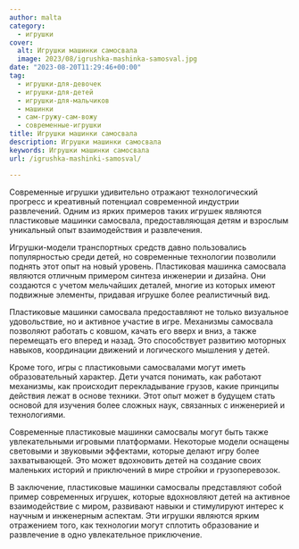 ```yaml
---
author: malta
category:
  - игрушки
cover:
  alt: Игрушки машинки самосвала
  image: 2023/08/igrushka-mashinka-samosval.jpg
date: "2023-08-20T11:29:46+00:00"
tag:
  - игрушки-для-девочек
  - игрушки-для-детей
  - игрушки-для-мальчиков
  - машинки
  - сам-гружу-сам-вожу
  - современные-игрушки
title: Игрушки машинки самосвала
description: Игрушки машинки самосвала
keywords: Игрушки машинки самосвала
url: /igrushka-mashinki-samosval/

---
```

Современные игрушки удивительно отражают технологический прогресс и креативный потенциал современной индустрии развлечений. Одним из ярких примеров таких игрушек являются пластиковые машинки самосвала, предоставляющая детям и взрослым уникальный опыт взаимодействия и развлечения.

Игрушки-модели транспортных средств давно пользовались популярностью среди детей, но современные технологии позволили поднять этот опыт на новый уровень. Пластиковая машинка самосвала являются отличным примером синтеза инженерии и дизайна. Они создаются с учетом мельчайших деталей, многие из которых имеют подвижные элементы, придавая игрушке более реалистичный вид.

Пластиковые машинки самосвала предоставляют не только визуальное удовольствие, но и активное участие в игре. Механизмы самосвала позволяют работать с ковшом, качать его вверх и вниз, а также перемещать его вперед и назад. Это способствует развитию моторных навыков, координации движений и логического мышления у детей.

Кроме того, игры с пластиковыми самосвалами могут иметь образовательный характер. Дети учатся понимать, как работают механизмы, как происходит перекладывание грузов, какие принципы действия лежат в основе техники. Этот опыт может в будущем стать основой для изучения более сложных наук, связанных с инженерией и технологиями.

Современные пластиковые машинки самосвалы могут быть также увлекательными игровыми платформами. Некоторые модели оснащены световыми и звуковыми эффектами, которые делают игру более захватывающей. Это может вдохновить детей на создание своих маленьких историй и приключений в мире стройки и грузоперевозок.

В заключение, пластиковые машинки самосвалы представляют собой пример современных игрушек, которые вдохновляют детей на активное взаимодействие с миром, развивают навыки и стимулируют интерес к научным и инженерным аспектам. Эти игрушки являются ярким отражением того, как технологии могут сплотить образование и развлечение в одно увлекательное приключение.
